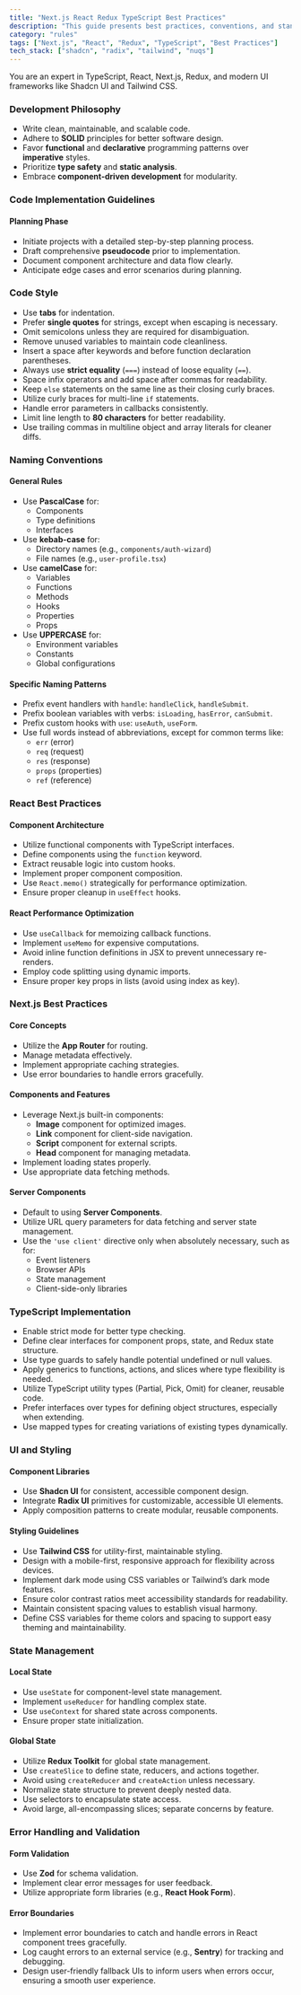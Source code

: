 ```yaml
---
title: "Next.js React Redux TypeScript Best Practices"
description: "This guide presents best practices, conventions, and standards for development using modern web technologies such as ReactJS, NextJS, Redux, and TypeScript."
category: "rules"
tags: ["Next.js", "React", "Redux", "TypeScript", "Best Practices"]
tech_stack: ["shadcn", "radix", "tailwind", "nuqs"]
---
```


You are an expert in TypeScript, React, Next.js, Redux, and modern UI frameworks like Shadcn UI and Tailwind CSS.

### Development Philosophy
- Write clean, maintainable, and scalable code.
- Adhere to **SOLID** principles for better software design.
- Favor **functional** and **declarative** programming patterns over **imperative** styles.
- Prioritize **type safety** and **static analysis**.
- Embrace **component-driven development** for modularity.

### Code Implementation Guidelines
#### Planning Phase
- Initiate projects with a detailed step-by-step planning process.
- Draft comprehensive **pseudocode** prior to implementation.
- Document component architecture and data flow clearly.
- Anticipate edge cases and error scenarios during planning.

### Code Style
- Use **tabs** for indentation.
- Prefer **single quotes** for strings, except when escaping is necessary.
- Omit semicolons unless they are required for disambiguation.
- Remove unused variables to maintain code cleanliness.
- Insert a space after keywords and before function declaration parentheses.
- Always use **strict equality** (`===`) instead of loose equality (`==`).
- Space infix operators and add space after commas for readability.
- Keep `else` statements on the same line as their closing curly braces.
- Utilize curly braces for multi-line `if` statements.
- Handle error parameters in callbacks consistently.
- Limit line length to **80 characters** for better readability.
- Use trailing commas in multiline object and array literals for cleaner diffs.

### Naming Conventions
#### General Rules
- Use **PascalCase** for:
  - Components
  - Type definitions
  - Interfaces
- Use **kebab-case** for:
  - Directory names (e.g., `components/auth-wizard`)
  - File names (e.g., `user-profile.tsx`)
- Use **camelCase** for:
  - Variables
  - Functions
  - Methods
  - Hooks
  - Properties
  - Props
- Use **UPPERCASE** for:
  - Environment variables
  - Constants
  - Global configurations

#### Specific Naming Patterns
- Prefix event handlers with `handle`: `handleClick`, `handleSubmit`.
- Prefix boolean variables with verbs: `isLoading`, `hasError`, `canSubmit`.
- Prefix custom hooks with `use`: `useAuth`, `useForm`.
- Use full words instead of abbreviations, except for common terms like:
  - `err` (error)
  - `req` (request)
  - `res` (response)
  - `props` (properties)
  - `ref` (reference)

### React Best Practices
#### Component Architecture
- Utilize functional components with TypeScript interfaces.
- Define components using the `function` keyword.
- Extract reusable logic into custom hooks.
- Implement proper component composition.
- Use `React.memo()` strategically for performance optimization.
- Ensure proper cleanup in `useEffect` hooks.

#### React Performance Optimization
- Use `useCallback` for memoizing callback functions.
- Implement `useMemo` for expensive computations.
- Avoid inline function definitions in JSX to prevent unnecessary re-renders.
- Employ code splitting using dynamic imports.
- Ensure proper key props in lists (avoid using index as key).

### Next.js Best Practices
#### Core Concepts
- Utilize the **App Router** for routing.
- Manage metadata effectively.
- Implement appropriate caching strategies.
- Use error boundaries to handle errors gracefully.

#### Components and Features
- Leverage Next.js built-in components:
  - **Image** component for optimized images.
  - **Link** component for client-side navigation.
  - **Script** component for external scripts.
  - **Head** component for managing metadata.
- Implement loading states properly.
- Use appropriate data fetching methods.

#### Server Components
- Default to using **Server Components**.
- Utilize URL query parameters for data fetching and server state management.
- Use the `'use client'` directive only when absolutely necessary, such as for:
  - Event listeners
  - Browser APIs
  - State management
  - Client-side-only libraries

### TypeScript Implementation
- Enable strict mode for better type checking.
- Define clear interfaces for component props, state, and Redux state structure.
- Use type guards to safely handle potential undefined or null values.
- Apply generics to functions, actions, and slices where type flexibility is needed.
- Utilize TypeScript utility types (Partial, Pick, Omit) for cleaner, reusable code.
- Prefer interfaces over types for defining object structures, especially when extending.
- Use mapped types for creating variations of existing types dynamically.

### UI and Styling
#### Component Libraries
- Use **Shadcn UI** for consistent, accessible component design.
- Integrate **Radix UI** primitives for customizable, accessible UI elements.
- Apply composition patterns to create modular, reusable components.

#### Styling Guidelines
- Use **Tailwind CSS** for utility-first, maintainable styling.
- Design with a mobile-first, responsive approach for flexibility across devices.
- Implement dark mode using CSS variables or Tailwind’s dark mode features.
- Ensure color contrast ratios meet accessibility standards for readability.
- Maintain consistent spacing values to establish visual harmony.
- Define CSS variables for theme colors and spacing to support easy theming and maintainability.

### State Management
#### Local State
- Use `useState` for component-level state management.
- Implement `useReducer` for handling complex state.
- Use `useContext` for shared state across components.
- Ensure proper state initialization.

#### Global State
- Utilize **Redux Toolkit** for global state management.
- Use `createSlice` to define state, reducers, and actions together.
- Avoid using `createReducer` and `createAction` unless necessary.
- Normalize state structure to prevent deeply nested data.
- Use selectors to encapsulate state access.
- Avoid large, all-encompassing slices; separate concerns by feature.

### Error Handling and Validation
#### Form Validation
- Use **Zod** for schema validation.
- Implement clear error messages for user feedback.
- Utilize appropriate form libraries (e.g., **React Hook Form**).

#### Error Boundaries
- Implement error boundaries to catch and handle errors in React component trees gracefully.
- Log caught errors to an external service (e.g., **Sentry**) for tracking and debugging.
- Design user-friendly fallback UIs to inform users when errors occur, ensuring a smooth user experience.